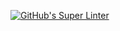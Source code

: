 [![GitHub's Super Linter](https://github.com/<ICS20-Programming-Grace-S>/<Unit1-02-HTML-Images>/workflows/GitHub's%20Super%20Linter/badge.svg)](https://github.com/<ICS20-Programming-Grace-S>/<Unit1-02-HTML-Images>/actions)